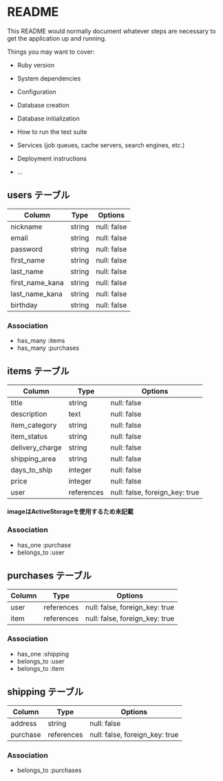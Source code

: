 # README

This README would normally document whatever steps are necessary to get the
application up and running.

Things you may want to cover:

* Ruby version

* System dependencies

* Configuration

* Database creation

* Database initialization

* How to run the test suite

* Services (job queues, cache servers, search engines, etc.)

* Deployment instructions

* ...


## users テーブル

| Column           | Type   | Options     |
| ---------------- | ------ | ----------- |
| nickname         | string | null: false |
| email            | string | null: false |
| password         | string | null: false |
| first_name       | string | null: false |
| last_name        | string | null: false |
| first_name_kana  | string | null: false |
| last_name_kana   | string | null: false |
| birthday         | string | null: false |

### Association

- has_many :items
- has_many :purchases




## items テーブル

| Column           | Type       | Options                        |
| ---------------- | ---------- | ------------------------------ |
| title            | string     | null: false                    |
| description      | text       | null: false                    |
| item_category    | string     | null: false                    |
| item_status      | string     | null: false                    |
| delivery_charge  | string     | null: false                    |
| shipping_area    | string     | null: false                    |
| days_to_ship     | integer    | null: false                    |
| price            | integer    | null: false                    |
| user             | references | null: false, foreign_key: true |
#### imageはActiveStorageを使用するため未記載

### Association

- has_one    :purchase
- belongs_to :user




## purchases テーブル

| Column | Type       | Options                        |
| ------ | ---------- | ------------------------------ |
| user   | references | null: false, foreign_key: true |
| item   | references | null: false, foreign_key: true |

### Association

- has_one    :shipping
- belongs_to :user
- belongs_to :item




## shipping テーブル

| Column    | Type       | Options                        |
| ----------| ---------- | ------------------------------ |
| address   | string     | null: false                    |
| purchase  | references | null: false, foreign_key: true |

### Association

- belongs_to :purchases